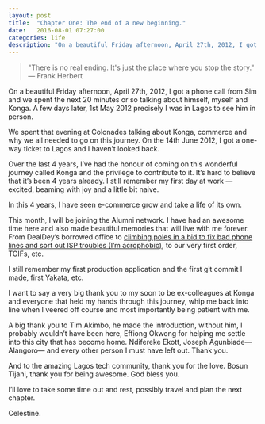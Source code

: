 ```yaml
---
layout: post
title:  "Chapter One: The end of a new beginning."
date:   2016-08-01 07:27:00
categories: life
description: "On a beautiful Friday afternoon, April 27th, 2012, I got a phone call from Sim and we spent the next 20 minutes or so talking about himself, myself and Konga"
---
```

>"There is no real ending. It's just the place where you stop the story."<br/>
&mdash; Frank Herbert

On a beautiful Friday afternoon, April 27th, 2012, I got a phone call from Sim and we spent the next 20 minutes or so talking about himself, myself and Konga. A few days later, 1st May 2012 precisely I was in Lagos to see him in person. 

We spent that evening at Colonades talking about Konga, commerce and why we all needed to go on this journey. On the 14th June 2012, I got a one-way ticket to Lagos and I haven’t looked back.

Over the last 4 years, I’ve had the honour of coming on this wonderful journey called Konga and the privilege to contribute to it. It’s hard to believe that it’s been 4 years already. I still remember my first day at work — excited, beaming with joy and a little bit naive.

In this 4 years, I have seen e-commerce grow and take a life of its own.

This month, I will be joining the Alumni network. I have had an awesome time here and also made beautiful  memories that will live with me forever. From DealDey’s borrowed office to [climbing poles in a bid to fix bad phone lines and sort out ISP troubles (I’m acrophobic)](http://cyberomin.github.io/startup/2016/05/08/employee-embrace-chaos.html), to our very first order, TGIFs, etc.

I still remember my first production application and the first git commit I made, first Yakata, etc.

I want to say a very big thank you to my soon to be ex-colleagues at Konga and everyone that held my hands through this journey, whip me back into line when I veered off course and most importantly being patient with me.

A big thank you to Tim Akimbo, he made the introduction, without him, I probably wouldn’t have been here, Effiong Okwong for helping me settle into this city that has become home. Ndifereke Ekott, Joseph Agunbiade&mdash;Alangoro&mdash; and every other person I must have left out. Thank you.

And to the amazing Lagos tech community, thank you for the love. Bosun Tijani, thank you for being awesome. God bless you.

I’ll love to take some time out and rest, possibly travel and plan the next chapter.

Celestine.